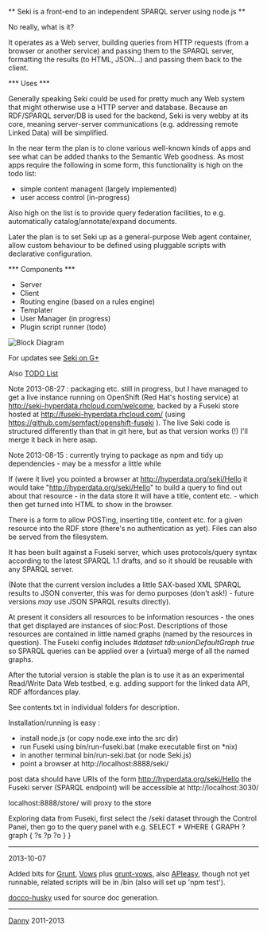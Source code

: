 ** Seki is a front-end to an independent SPARQL server using node.js **

No really, what is it?

It operates as a Web server, building queries from HTTP requests (from a browser or another service) and passing them to the SPARQL server, formatting the results (to HTML, JSON...) and passing them back to the client.

*** Uses ***

Generally speaking Seki could be used for pretty much any Web system that might otherwise use a HTTP server and database. Because an RDF/SPARQL server/DB is used for the backend, Seki is very webby at its core, meaning server-server communications (e.g. addressing remote Linked Data) will be simplified.

In the near term the plan is to clone various well-known kinds of apps and see what can be added thanks to the Semantic Web goodness. As most apps require the following in some form, this functionality is high on the todo list:
* simple content managent (largely implemented)
* user access control (in-progress)

Also high on the list is to provide query federation facilities, to e.g. automatically catalog/annotate/expand documents.

Later the plan is to set Seki up as a general-purpose Web agent container, allow custom behaviour to be defined using pluggable scripts with declarative configuration. 

*** Components ***

* Server
* Client
* Routing engine (based on a rules engine)
* Templater
* User Manager (in progress)
* Plugin script runner (todo)

![Block Diagram](https://github.com/danja/seki/raw/master/docs/other/seki-full.png)

For updates see [Seki on G+](https://plus.google.com/b/102910670341143019851/102910670341143019851/posts)

Also [TODO List](https://workflowy.com/shared/dd5976b2-b48f-9096-0357-105f34b4d6ed/)

Note 2013-08-27 : packaging etc. still in progress, but I have managed to get a live instance running on OpenShift (Red Hat's hosting service) at http://seki-hyperdata.rhcloud.com/welcome, backed by a Fuseki store hosted at http://fuseki-hyperdata.rhcloud.com/ (using https://github.com/semfact/openshift-fuseki ). The live Seki code is structured differently than that in git here, but as that version works (!) I'll merge it back in here asap.

Note 2013-08-15 : currently trying to package as npm and tidy up dependencies - may be a messfor a little while

If (were it live) you pointed a browser at http://hyperdata.org/seki/Hello it would take "http://hyperdata.org/seki/Hello" to build a query to find out about that resource - in the data store it will have a title, content etc. - which then get turned into HTML to show in the browser.

There is a form to allow POSTing, inserting title, content etc. for a given resource into the RDF store (there's no authentication as yet). Files can also be served from the filesystem.

It has been built against a Fuseki server, which uses protocols/query syntax according to the latest SPARQL 1.1 drafts, and so it should be reusable with any SPARQL server.

(Note that the current version includes a little SAX-based XML SPARQL results to JSON converter, this was for demo purposes (don't ask!) - future versions *may* use JSON SPARQL results directly).

At present it considers all resources to be information resources - the ones that get displayed are instances of sioc:Post. Descriptions of those resources are contained in little named graphs (named by the resources in question). The Fuseki config includes _#dataset tdb:unionDefaultGraph true_ so SPARQL queries can be applied over a (virtual) merge of all the named graphs.

After the tutorial version is stable the plan is to use it as an experimental Read/Write Data Web testbed, e.g. adding support for the linked data API, RDF affordances play.

See contents.txt in individual folders for description.

Installation/running is easy : 

* install node.js (or copy node.exe into the src dir)
* run Fuseki using bin/run-fuseki.bat (make executable first on *nix)
* in another terminal bin/run-seki.bat (or node Seki.js)
* point a browser at http://localhost:8888/seki/ 

post data should have URIs of the form http://hyperdata.org/seki/Hello
the Fuseki server (SPARQL endpoint) will be accessible at http://localhost:3030/

localhost:8888/store/ will proxy to the store

Exploring data from Fuseki, first select the /seki dataset through the Control Panel, then go to the query panel
with e.g. 
   SELECT * WHERE { GRAPH ?graph { ?s ?p ?o } }
   
----

2013-10-07

Added bits for [Grunt](http://gruntjs.com/), [Vows](http://vowsjs.org/) plus [grunt-vows](https://github.com/CMTegner/grunt-vows), also [APIeasy](https://github.com/flatiron/api-easy), though not yet runnable, related scripts will be in /bin (also will set up 'npm test').

[docco-husky]() used for source doc generation.

----


[Danny](http://dannyayers.com/) 2011-2013




